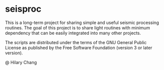# seisproc

This is a long-term project for sharing simple and useful seismic processing routines. The goal of this project is to share light routines with minimum dependency that can be easily integrated into many other projects.

The scripts are distributed under the terms of the GNU General Public License as 
published by the Free Software Foundation (version 3 or later version).

@ Hilary Chang
